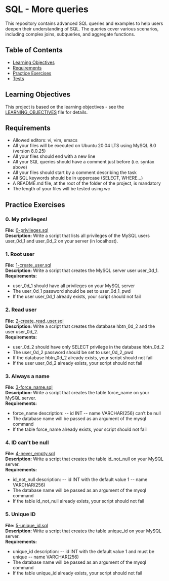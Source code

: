 # SQL - More queries
This repository contains advanced SQL queries and examples to help users deepen their understanding of SQL. The queries cover various scenarios, including complex joins, subqueries, and aggregate functions.

## Table of Contents

- [Learning Objectives](#learning-objectives)
- [Requirements](#requirements)
- [Practice Exercises](#practice-exercises)
- [Tests](#tests)

## Learning Objectives

This project is based on the learning objectives - see the [LEARNING_OBJECTIVES](https://github.com/Goaty-yagi/holbertonschool-higher_level_programming/blob/main/SQL_more_queries/LEARNING_OBJECTIVES.md) file for details.

## Requirements

- Allowed editors: vi, vim, emacs
- All your files will be executed on Ubuntu 20.04 LTS using MySQL 8.0 (version 8.0.25)
- All your files should end with a new line
- All your SQL queries should have a comment just before (i.e. syntax above)
- All your files should start by a comment describing the task
- All SQL keywords should be in uppercase (SELECT, WHERE…)
- A README.md file, at the root of the folder of the project, is mandatory
- The length of your files will be tested using wc


## Practice Exercises

### 0. My privileges!

**File:** [0-privileges.sql](https://github.com/Goaty-yagi/holbertonschool-higher_level_programming/blob/main/SQL_more_queries/0-privileges.sql)<br>
**Description:** Write a script that lists all privileges of the MySQL users user_0d_1 and user_0d_2 on your server (in localhost). <br>

### 1. Root user

**File:** [1-create_user.sql](https://github.com/Goaty-yagi/holbertonschool-higher_level_programming/blob/main/SQL_more_queries/1-create_user.sql)<br>
**Description:** Write a script that creates the MySQL server user user_0d_1.<br>
**Requirements:** <br>
- user_0d_1 should have all privileges on your MySQL server
- The user_0d_1 password should be set to user_0d_1_pwd
- If the user user_0d_1 already exists, your script should not fail

### 2. Read user

**File:** [2-create_read_user.sql](https://github.com/Goaty-yagi/holbertonschool-higher_level_programming/blob/main/SQL_more_queries/2-create_read_user.sql)<br>
**Description:** Write a script that creates the database hbtn_0d_2 and the user user_0d_2.<br>
**Requirements:** <br>
- user_0d_2 should have only SELECT privilege in the database hbtn_0d_2
- The user_0d_2 password should be set to user_0d_2_pwd
- If the database hbtn_0d_2 already exists, your script should not fail
- If the user user_0d_2 already exists, your script should not fail

### 3. Always a name

**File:** [3-force_name.sql](https://github.com/Goaty-yagi/holbertonschool-higher_level_programming/blob/main/SQL_more_queries/3-force_name.sql)<br>
**Description:** Write a script that creates the table force_name on your MySQL server.<br>
**Requirements:** <br>
- force_name description:
 -- id INT
 -- name VARCHAR(256) can’t be null
- The database name will be passed as an argument of the mysql command
- If the table force_name already exists, your script should not fail

### 4. ID can't be null

**File:** [4-never_empty.sql](https://github.com/Goaty-yagi/holbertonschool-higher_level_programming/blob/main/SQL_more_queries/4-never_empty.sql)<br>
**Description:** Write a script that creates the table id_not_null on your MySQL server.<br>
**Requirements:** <br>
- id_not_null description:
 -- id INT with the default value 1
 -- name VARCHAR(256)
- The database name will be passed as an argument of the mysql command
- If the table id_not_null already exists, your script should not fail

### 5. Unique ID

**File:** [5-unique_id.sql](https://github.com/Goaty-yagi/holbertonschool-higher_level_programming/blob/main/SQL_more_queries/5-unique_id.sql)<br>
**Description:** Write a script that creates the table unique_id on your MySQL server.<br>
**Requirements:** <br>
- unique_id description:
 -- id INT with the default value 1 and must be unique
 -- name VARCHAR(256)
- The database name will be passed as an argument of the mysql command
- If the table unique_id already exists, your script should not fail




